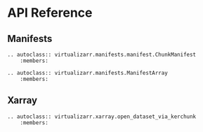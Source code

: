 # API Reference


## Manifests

```{eval-rst}
.. autoclass:: virtualizarr.manifests.manifest.ChunkManifest
    :members:
```

```{eval-rst}
.. autoclass:: virtualizarr.manifests.ManifestArray
    :members:
```

## Xarray

```{eval-rst}
.. autoclass:: virtualizarr.xarray.open_dataset_via_kerchunk
    :members:
```
